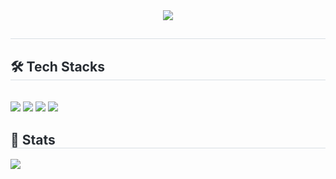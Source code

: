 <div align= "center">
    <img src="https://capsule-render.vercel.app/api?type=waving&color=0:7553d5,100:6765d7&height=120&text=Hi&animation=&fontColor=000000&fontSize=50" />
    </div>
    <div style="text-align: left;"> 
    <h2 style="border-bottom: 1px solid #d8dee4; color: #282d33;">  </h2>  
    <div style="font-weight: 700; font-size: 15px; text-align: left; color: #282d33;">  </div> 
    </div>
    <div style="text-align: left;">
    <h2 style="border-bottom: 1px solid #d8dee4; color: #282d33;"> 🛠️ Tech Stacks </h2> <br> 
    <div style="margin: ; text-align: left;" "text-align: left;"> <img src="https://img.shields.io/badge/Python-3776AB?style=flat&logo=Python&logoColor=white">
          <img src="https://img.shields.io/badge/Github-181717?style=flat&logo=Github&logoColor=white">
          <img src="https://img.shields.io/badge/Git-F05032?style=flat&logo=Git&logoColor=white">
          <img src="https://img.shields.io/badge/HTML5-E34F26?style=flat&logo=HTML5&logoColor=white">
          </div>
    </div>
    <div style="text-align: left;"> 
    <h2 style="border-bottom: 1px solid #d8dee4; color: #282d33;"> 🏅 Stats </h2> <div style="text-align: left;"> <img src="https://github-readme-stats.vercel.app/api?username=kim7309&custom_title=kim7309's Github Stat&bg_color=180,000000,&title_color=000000&text_color=000000"
        />  </div> 
    </div>
    

